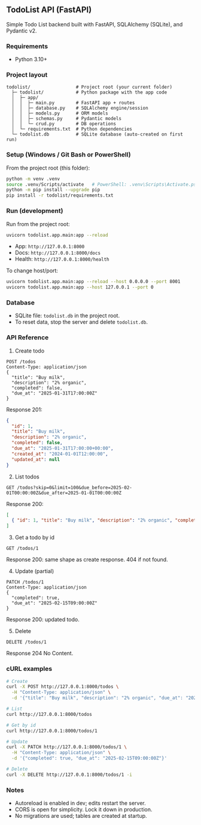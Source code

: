 ## TodoList API (FastAPI)

Simple Todo List backend built with FastAPI, SQLAlchemy (SQLite), and Pydantic v2.

### Requirements
- Python 3.10+

### Project layout
```
todolist/                 # Project root (your current folder)
  ├─ todolist/            # Python package with the app code
  │  ├─ app/
  │  │  ├─ main.py        # FastAPI app + routes
  │  │  ├─ database.py    # SQLAlchemy engine/session
  │  │  ├─ models.py      # ORM models
  │  │  ├─ schemas.py     # Pydantic models
  │  │  └─ crud.py        # DB operations
  │  └─ requirements.txt  # Python dependencies
  └─ todolist.db          # SQLite database (auto-created on first run)
```

### Setup (Windows / Git Bash or PowerShell)
From the project root (this folder):
```bash
python -m venv .venv
source .venv/Scripts/activate   # PowerShell: .venv\Scripts\Activate.ps1
python -m pip install --upgrade pip
pip install -r todolist/requirements.txt
```

### Run (development)
Run from the project root:
```bash
uvicorn todolist.app.main:app --reload
```

- App: `http://127.0.0.1:8000`
- Docs: `http://127.0.0.1:8000/docs`
- Health: `http://127.0.0.1:8000/health`

To change host/port:
```bash
uvicorn todolist.app.main:app --reload --host 0.0.0.0 --port 8001
uvicorn todolist.app.main:app --host 127.0.0.1 --port 0
```

### Database
- SQLite file: `todolist.db` in the project root.
- To reset data, stop the server and delete `todolist.db`.

### API Reference

1) Create todo
```http
POST /todos
Content-Type: application/json
{
  "title": "Buy milk",
  "description": "2% organic",
  "completed": false,
  "due_at": "2025-01-31T17:00:00Z"
}
```
Response 201:
```json
{
  "id": 1,
  "title": "Buy milk",
  "description": "2% organic",
  "completed": false,
  "due_at": "2025-01-31T17:00:00+00:00",
  "created_at": "2024-01-01T12:00:00",
  "updated_at": null
}
```

2) List todos
```http
GET /todos?skip=0&limit=100&due_before=2025-02-01T00:00:00Z&due_after=2025-01-01T00:00:00Z
```
Response 200:
```json
[
  { "id": 1, "title": "Buy milk", "description": "2% organic", "completed": false, "due_at": "2025-01-31T17:00:00+00:00", "created_at": "...", "updated_at": null }
]
```

3) Get a todo by id
```http
GET /todos/1
```
Response 200: same shape as create response. 404 if not found.

4) Update (partial)
```http
PATCH /todos/1
Content-Type: application/json
{
  "completed": true,
  "due_at": "2025-02-15T09:00:00Z"
}
```
Response 200: updated todo.

5) Delete
```http
DELETE /todos/1
```
Response 204 No Content.

### cURL examples
```bash
# Create
curl -X POST http://127.0.0.1:8000/todos \
  -H "Content-Type: application/json" \
  -d '{"title": "Buy milk", "description": "2% organic", "due_at": "2025-01-31T17:00:00Z"}'

# List
curl http://127.0.0.1:8000/todos

# Get by id
curl http://127.0.0.1:8000/todos/1

# Update
curl -X PATCH http://127.0.0.1:8000/todos/1 \
  -H "Content-Type: application/json" \
  -d '{"completed": true, "due_at": "2025-02-15T09:00:00Z"}'

# Delete
curl -X DELETE http://127.0.0.1:8000/todos/1 -i
```

### Notes
- Autoreload is enabled in dev; edits restart the server.
- CORS is open for simplicity. Lock it down in production.
- No migrations are used; tables are created at startup.

